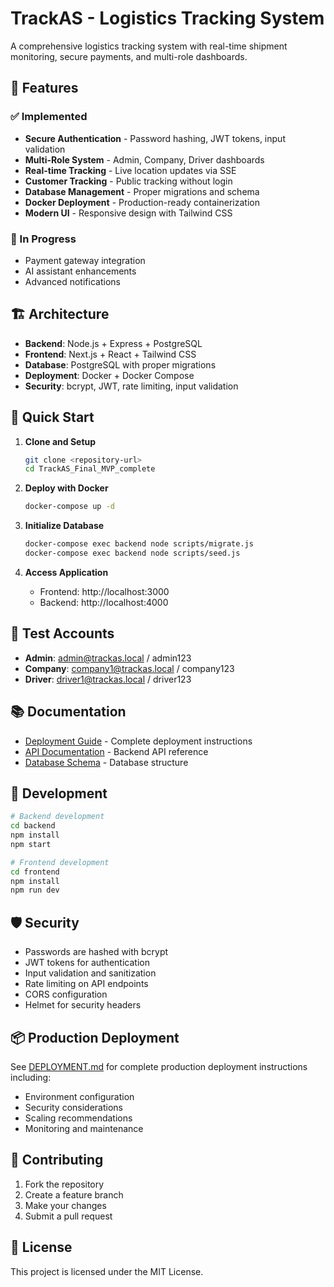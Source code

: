 # TrackAS - Logistics Tracking System

A comprehensive logistics tracking system with real-time shipment monitoring, secure payments, and multi-role dashboards.

## 🚀 Features

### ✅ Implemented
- **Secure Authentication** - Password hashing, JWT tokens, input validation
- **Multi-Role System** - Admin, Company, Driver dashboards
- **Real-time Tracking** - Live location updates via SSE
- **Customer Tracking** - Public tracking without login
- **Database Management** - Proper migrations and schema
- **Docker Deployment** - Production-ready containerization
- **Modern UI** - Responsive design with Tailwind CSS

### 🔄 In Progress
- Payment gateway integration
- AI assistant enhancements
- Advanced notifications

## 🏗️ Architecture

- **Backend**: Node.js + Express + PostgreSQL
- **Frontend**: Next.js + React + Tailwind CSS
- **Database**: PostgreSQL with proper migrations
- **Deployment**: Docker + Docker Compose
- **Security**: bcrypt, JWT, rate limiting, input validation

## 🚀 Quick Start

1. **Clone and Setup**
   ```bash
   git clone <repository-url>
   cd TrackAS_Final_MVP_complete
   ```

2. **Deploy with Docker**
   ```bash
   docker-compose up -d
   ```

3. **Initialize Database**
   ```bash
   docker-compose exec backend node scripts/migrate.js
   docker-compose exec backend node scripts/seed.js
   ```

4. **Access Application**
   - Frontend: http://localhost:3000
   - Backend: http://localhost:4000

## 👥 Test Accounts

- **Admin**: admin@trackas.local / admin123
- **Company**: company1@trackas.local / company123
- **Driver**: driver1@trackas.local / driver123

## 📚 Documentation

- [Deployment Guide](DEPLOYMENT.md) - Complete deployment instructions
- [API Documentation](backend/README.md) - Backend API reference
- [Database Schema](backend/migrations/) - Database structure

## 🔧 Development

```bash
# Backend development
cd backend
npm install
npm start

# Frontend development
cd frontend
npm install
npm run dev
```

## 🛡️ Security

- Passwords are hashed with bcrypt
- JWT tokens for authentication
- Input validation and sanitization
- Rate limiting on API endpoints
- CORS configuration
- Helmet for security headers

## 📦 Production Deployment

See [DEPLOYMENT.md](DEPLOYMENT.md) for complete production deployment instructions including:
- Environment configuration
- Security considerations
- Scaling recommendations
- Monitoring and maintenance

## 🤝 Contributing

1. Fork the repository
2. Create a feature branch
3. Make your changes
4. Submit a pull request

## 📄 License

This project is licensed under the MIT License.
